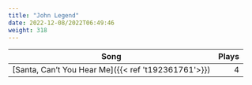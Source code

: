 ```yaml
---
title: "John Legend"
date: 2022-12-08/2022T06:49:46
weight: 318
---
```




 Song | Plays 
----- | -----:
[Santa, Can’t You Hear Me]({{< ref 't192361761'>}}) | 4
